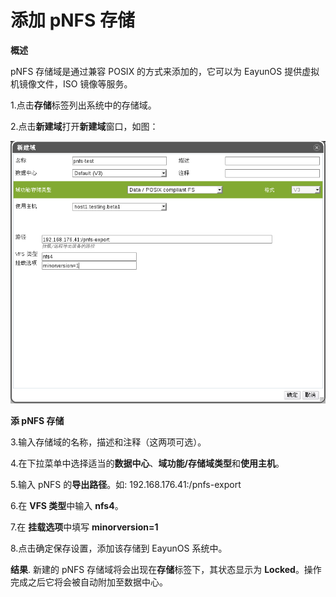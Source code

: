 # 添加 pNFS 存储

**概述**

pNFS 存储域是通过兼容 POSIX 的方式来添加的，它可以为 EayunOS
提供虚拟机镜像文件，ISO 镜像等服务。

1.点击**存储**标签列出系统中的存储域。

2.点击**新建域**打开**新建域**窗口，如图：

![添加 pNFS 存储](../images/storage-add-pnfs.png)

**添 pNFS 存储**

3.输入存储域的名称，描述和注释（这两项可选）。

4.在下拉菜单中选择适当的**数据中心**、**域功能/存储域类型**和**使用主机**。

5.输入 pNFS 的**导出路径**。如: 192.168.176.41:/pnfs-export

6.在 **VFS 类型**中输入 **nfs4**。

7.在 **挂载选项**中填写 **minorversion=1**

8.点击确定保存设置，添加该存储到 EayunOS 系统中。

**结果**.
新建的 pNFS 存储域将会出现在**存储**标签下，其状态显示为
**Locked**。操作完成之后它将会被自动附加至数据中心。


